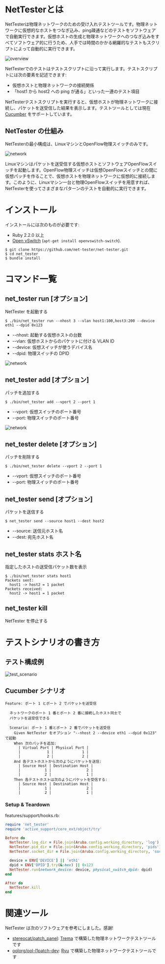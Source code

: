 # NetTesterとは

NetTesterは物理ネットワークのための受け入れテストツールです。物理ネットワークに仮想的なホストをつなぎ込み、ping疎通などのテストをソフトウェアで自動実行できます。仮想ホストの生成と物理ネットワークへのつなぎ込みをすべてソフトウェア的に行うため、人手では時間のかかる網羅的なテストもスクリプトによって自動的に実行できます。

![overview](https://raw.githubusercontent.com/net-tester/net-tester/develop/img/overview.png)

NetTesterでのテストはテストスクリプトに沿って実行します。テストスクリプトには次の要素を記述できます:

* 仮想ホストと物理ネットワークの接続関係
* 「host1 から host2 への ping が通る」といった一連のテスト項目

NetTesterテストスクリプトを実行すると、仮想ホストが物理ネットワークに接続し、パケットを送受信した結果を表示します。テストツールとしては現在 [Cucumber](https://cucumber.io) をサポートしています。

## NetTester の仕組み

NetTesterの最小構成は、LinuxマシンとOpenFlow物理スイッチのみです。

![network](https://raw.githubusercontent.com/net-tester/net-tester/develop/img/network.png)

Linuxマシンはパケットを送受信する仮想ホストとソフトウェアOpenFlowスイッチを起動します。OpenFlow物理スイッチは仮想OpenFlowスイッチとの間に仮想パッチを作ることで、仮想ホストを物理ネットワークに仮想的に接続します。このように、Linuxマシン一台と物理OpenFlowスイッチを用意すれば、NetTesterを使ってさまざまなパターンのテストを自動的に実行できます。

# インストール

インストールには次のものが必要です:

* Ruby 2.2.0 以上
* [Open vSwitch](https://openvswitch.org/) (`apt-get install openvswitch-switch`).

``` shellsession
$ git clone https://github.com/net-tester/net-tester.git
$ cd net_tester
$ bundle install
```

# コマンド一覧

## net_tester run [オプション]
NetTester を起動する

```shellsession
$ ./bin/net_tester run --nhost 3 --vlan host1:100,host3:200 --device eth1 --dpid 0x123
```

* --nhost: 起動する仮想ホストの台数
* --vlan: 仮想ホストからのパケットに付ける VLAN ID
* --device: 仮想スイッチが使うデバイス名
* --dpid: 物理スイッチの DPID

![network](https://raw.githubusercontent.com/net-tester/net-tester/develop/img/run_example.png)

## net_tester add [オプション]
パッチを追加する

```shellsession
$ ./bin/net_tester add --vport 2 --port 1
```

* --vport: 仮想スイッチのポート番号
* --port: 物理スイッチのポート番号

![network](https://raw.githubusercontent.com/net-tester/net-tester/develop/img/add_example.png)

## net_tester delete [オプション]
パッチを削除する

```shellsession
$ ./bin/net_tester delete --vport 2 --port 1
```

* --vport: 仮想スイッチのポート番号
* --port: 物理スイッチのポート番号

## net_tester send [オプション]
パケットを送信する

```shellsession
$ net_tester send --source host1 --dest host2
```

* --source: 送信元ホスト名
* --dest: 宛先ホスト名

## net_tester stats ホスト名
指定したホストの送受信パケット数を表示

```shellsession
$ ./bin/net_tester stats host1
Packets sent:
  host1 -> host2 = 1 packet
Packets received:
  host2 -> host1 = 1 packet
```

## net_tester kill
NetTester を停止する

# テストシナリオの書き方

## テスト構成例

![test_scenario](https://raw.githubusercontent.com/net-tester/net-tester/develop/img/test_scenario.png)

## Cucumber シナリオ

```cucumber
Feature: ポート 1 とポート 2 でパケットを送受信

  ネットワークのポート 1 番とポート 2 番に接続したホスト同士で
  パケットを送受信できる

  Scenario: ポート 1 番とポート 2 番でパケットを送受信
    Given NetTester をオプション "--nhost 2 --device eth1 --dpid 0x123" で起動
    When 次のパッチを追加:
      | Virtual Port | Physical Port |
      |            1 |             1 |
      |            2 |             2 |
    And 各テストホストから次のようにパケットを送信:
      | Source Host | Destination Host |
      |           1 |                2 |
      |           2 |                1 |
    Then 各テストホストは次のようにパケットを受信する:
      | Source Host | Destination Host |
      |           1 |                2 |
      |           2 |                1 |
```

### Setup & Teardown

features/support/hooks.rb:

```ruby
require 'net_tester'
require 'active_support/core_ext/object/try'

Before do
  NetTester.log_dir = File.join(Aruba.config.working_directory, 'log')
  NetTester.pid_dir = File.join(Aruba.config.working_directory, 'pids')
  NetTester.socket_dir = File.join(Aruba.config.working_directory, 'sockets')

  device = ENV['DEVICE'] || 'eth1'
  dpid = ENV['DPID'].try(&:hex) || 0x123
  NetTester.run(network_device: device, physical_switch_dpid: dpid)
end

After do
  NetTester.kill
end
```

# 関連ツール

NetTester は次のソフトウェアを参考にしました。感謝!

* [stereocat/patch_panel](https://github.com/stereocat/patch_panel): [Trema](https://github.com/trema/trema) で構築した物理ネットワークテストツールです
* [oolorg/ool-l1patch-dev](https://github.com/oolorg/ool-l1patch-dev): [Ryu](https://osrg.github.io/ryu/) で構築した物理ネットワークテストツールです
